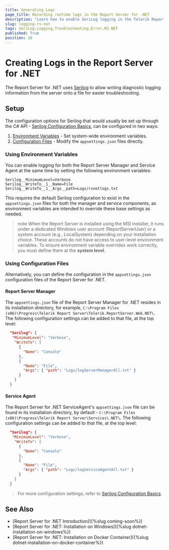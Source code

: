 ```yaml
---
title: Generating Logs 
page_title: Recording runtime logs in the Report Server for .NET
description: "Learn how to enable SeriLog logging in the Telerik Report Server for .NET application and service."
slug: logging-rs-net
tags: SeriLog,Logging,Troubleshooting,Error,RS.NET
published: True
position: 10
---
```


# Creating Logs in the Report Server for .NET

The Report Server for .NET uses [Serilog](https://serilog.net/) to allow  writing diagnostic logging information from the server onto a file for easier troubleshooting.

## Setup

The configuration options for Serilog that would usually be set up through the C# API - [Serilog Configuration Basics](https://github.com/serilog/serilog/wiki/Configuration-Basics), can be configured in two ways:

1. [Environment Variables](#using-environment-variables) - Set system-wide environment variables.
2. [Configuration Files](#using-configuration-files) - Modify the `appsettings.json` files directly.

### Using Environment Variables

You can enable logging for both the Report Server Manager and Service Agent at the same time by setting the following environment variables:

````
Serilog__MinimumLevel=Verbose
Serilog__WriteTo__1__Name=File
Serilog__WriteTo__1__Args__path=Logs/rsnetlogs.txt
````

This requires the default Serilog configuration to exist in the `appsettings.json` files for both the manager and service components, as environment variables are intended to override these base settings as needed.

>note When the Report Server is installed using the MSI installer, it runs under a dedicated Windows user account (ReportServerUser) or a system account (e.g., LocalSystem) depending on your installation choice. These accounts do not have access to user-level environment variables. 
> To ensure environment variable overrides work correctly, you must define them at the **system level**.

### Using Configuration Files

Alternatively, you can define the configuration in the `appsettings.json` configuration files of the Report Server for .NET.

#### Report Server Manager

The `appsettings.json` file of the Report Server Manager for .NET resides in its installation directory, for example, `C:\Program Files (x86)\Progress\Telerik Report Server\Telerik.ReportServer.Web.NET\`.
The following configuration settings can be added to that file, at the top level:

````JSON
  "Serilog": {
   "MinimumLevel": "Verbose",
    "WriteTo": [
      {
        "Name": "Console"
      },
	  {
        "Name": "File",
        "Args": { "path": "Logs/logServerManagerAll.txt" }
      }
    ]
  }
````

#### Service Agent

The Report Server for .NET ServiceAgent's `appsettings.json` file can be found in its installation directory, by default - `C:\Program Files (x86)\Progress\Telerik Report Server\Services\.NET\`.
The following configuration settings can be added to that file, at the top level:

````JSON
  "Serilog": {
   "MinimumLevel": "Verbose",
    "WriteTo": [
      {
        "Name": "Console"
      },
	  {
        "Name": "File",
        "Args": { "path": "Logs/logServiceAgentAll.txt" }
      }
    ]
  }
````

> For more configuration settings, refer to [Serilog Configuration Basics](https://github.com/serilog/serilog/wiki/Configuration-Basics).

## See Also

* [Report Server for .NET Introduction]({%slug coming-soon%})
* [Report Server for .NET: Installation on Windows]({%slug dotnet-installation-on-windows%})
* [Report Server for .NET: Installation on Docker Container]({%slug dotnet-installation-on-docker-container%})
